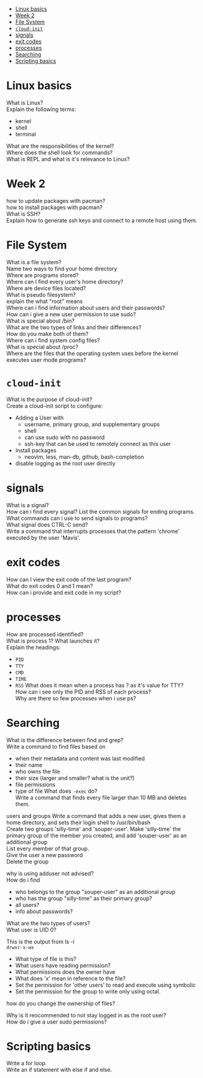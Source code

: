 - [Linux basics](#linux-basics)
- [Week 2](#week-2)
- [File System](#file-system)
- [`cloud-init`](#cloud-init)
- [signals](#signals)
- [exit codes](#exit-codes)
- [processes](#processes)
- [Searching](#searching)
- [Scripting basics](#scripting-basics)


# Linux basics
What is Linux?  
Explain the following terms:
- kernel
- shell
- terminal

What are the responsibilities of the kernel?  
Where does the shell look for commands?  
What is REPL and what is it's relevance to Linux?  

# Week 2
how to update packages with pacman?  
how to install packages with pacman?  
What is SSH?  
Explain how to generate ssh keys and connect to a remote host using them.  

# File System
What is a file system?  
Name two ways to find your home directory  
Where are programs stored?  
Where can I find every user's home directory?  
Where are device files located?  
What is pseudo filesystem?  
explain the what "root" means  
Where can i find information about users and their passwords?  
How can i give a new user permission to use sudo?  
What is special about /bin?  
What are the two types of links and their differences?  
How do you make both of them?  
Where can i find system config files?  
What is special about /proc?  
Where are the files that the operating system uses before the kernel executes user mode programs?  

# `cloud-init`
What is the purpose of cloud-init?  
Create a cloud-init script to configure:
- Adding a User with
  - username, primary group, and supplementary groups
  - shell 
  - can use sudo with no password
  - ssh-key that can be used to remotely connect as this user
- Install packages
  - neovim, less, man-db, github, bash-completion
- disable logging as the root user directly 

# signals
What is a signal?  
How can i find every signal?
List the common signals for ending programs.  
What commands can i use to send signals to programs?  
What signal does CTRL-C send?  
Write a command that interrupts processes that the pattern 'chrome' executed by the user 'Mavis'.  

# exit codes
How can I view the exit code of the last program?  
What do exit codes 0 and 1 mean?  
How can i provide and exit code in my script?  

# processes
How are processed identified?  
What is process 1? What launches it?  
Explain the headings:
- `PID`
- `TTY`
- `CMD`
- `TIME`
- `RSS`
What does it mean when a process has ? as it's value for TTY?  
How can i see only the PID and RSS of each process?  
Why are there so few processes when i use ps?  

# Searching
What is the difference between find and grep?  
Write a command to find files based on  
- when their metadata and content was last modified
- their name
- who owns the file
- their size (larger and smaller? what is the unit?)
- file permissions
- type of file
What does `-exec` do?  
Write a command that finds every file larger than 10 MB and deletes them.  


users and groups
Write a command that adds a new user, gives them a home directory, and sets their login shell to /usr/bin/bash  
Create two groups 'silly-time' and 'souper-user'. Make 'silly-time' the primary group of the member you created, and add 'souper-user'   as an additional group  
List every member of that group.  
Give the user a new password  
Delete the group  

why is using adduser not advised?  
How do i find   
- who belongs to the group "souper-user" as an additional group
- who has the group "silly-time" as their primary group?
- all users?
- info about passwords?

What are the two types of users?  
What user is UID 0?  

This is the output from ls -l  
`drwxr-x-wx`
- What type of file is this?
- What users have reading permission?
- What permissions does the owner have
- What does 'x' mean in reference to the file?
- Set the permission for 'other users' to read and execute using symbolic
- Set the permission for the group to write only using octal.

how do you change the ownership of files?  

Why is it reocommended to not stay logged in as the root user?  
How do i give a user sudo permissions?  


# Scripting basics
Write a for loop.  
Write an if statement with else if and else.  
